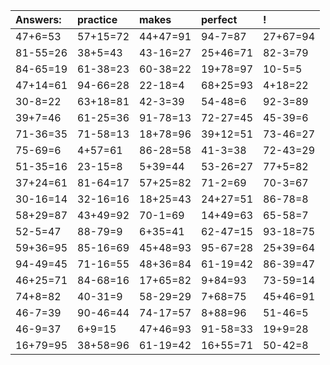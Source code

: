 | Answers: | practice | makes | perfect | ! |
| :--- | :--- | :--- | :--- | :--- |
| 47+6=53 | 57+15=72 | 44+47=91 | 94-7=87 | 27+67=94 | 
| 81-55=26 | 38+5=43 | 43-16=27 | 25+46=71 | 82-3=79 | 
| 84-65=19 | 61-38=23 | 60-38=22 | 19+78=97 | 10-5=5 | 
| 47+14=61 | 94-66=28 | 22-18=4 | 68+25=93 | 4+18=22 | 
| 30-8=22 | 63+18=81 | 42-3=39 | 54-48=6 | 92-3=89 | 
| 39+7=46 | 61-25=36 | 91-78=13 | 72-27=45 | 45-39=6 | 
| 71-36=35 | 71-58=13 | 18+78=96 | 39+12=51 | 73-46=27 | 
| 75-69=6 | 4+57=61 | 86-28=58 | 41-3=38 | 72-43=29 | 
| 51-35=16 | 23-15=8 | 5+39=44 | 53-26=27 | 77+5=82 | 
| 37+24=61 | 81-64=17 | 57+25=82 | 71-2=69 | 70-3=67 | 
| 30-16=14 | 32-16=16 | 18+25=43 | 24+27=51 | 86-78=8 | 
| 58+29=87 | 43+49=92 | 70-1=69 | 14+49=63 | 65-58=7 | 
| 52-5=47 | 88-79=9 | 6+35=41 | 62-47=15 | 93-18=75 | 
| 59+36=95 | 85-16=69 | 45+48=93 | 95-67=28 | 25+39=64 | 
| 94-49=45 | 71-16=55 | 48+36=84 | 61-19=42 | 86-39=47 | 
| 46+25=71 | 84-68=16 | 17+65=82 | 9+84=93 | 73-59=14 | 
| 74+8=82 | 40-31=9 | 58-29=29 | 7+68=75 | 45+46=91 | 
| 46-7=39 | 90-46=44 | 74-17=57 | 8+88=96 | 51-46=5 | 
| 46-9=37 | 6+9=15 | 47+46=93 | 91-58=33 | 19+9=28 | 
| 16+79=95 | 38+58=96 | 61-19=42 | 16+55=71 | 50-42=8 | 
